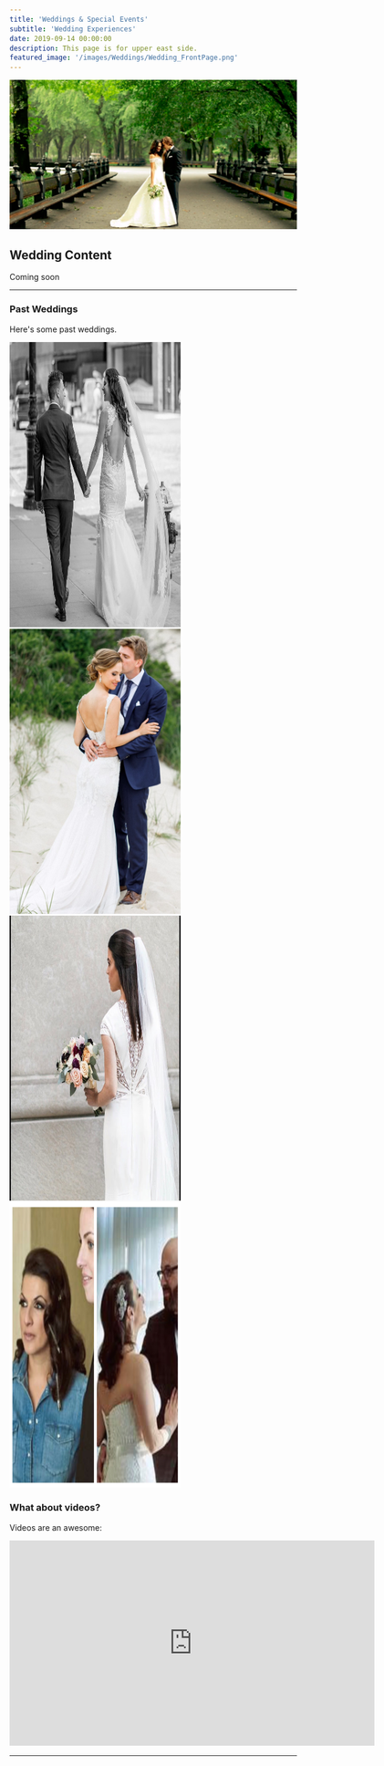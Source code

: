 ```yaml
---
title: 'Weddings & Special Events'
subtitle: 'Wedding Experiences'
date: 2019-09-14 00:00:00
description: This page is for upper east side.
featured_image: '/images/Weddings/Wedding_FrontPage.png'
---
```


![](/images/Weddings/Wedding_FrontPage.png)

## Wedding Content

Coming soon

---

### Past Weddings

Here's some past weddings.

<div class="gallery" data-columns="1">
	<img src="/images/Weddings/Wedding_1.jpg" style="width:300px;height:500px;">
	<img src="/images/Weddings/Wedding_2.jpg" style="width:300px;height:500px;">
	<img src="/images/Weddings/Wedding_3.jpg" style="width:300px;height:500px;">
	<img src="/images/Weddings/Wedding_4.jpg" style="width:300px;height:500px;">
</div>

### What about videos?

Videos are an awesome:

<iframe src="https://player.vimeo.com/video/19536258?color=ffffff&title=0&byline=0&portrait=0" width="640" height="360" frameborder="0" webkitallowfullscreen mozallowfullscreen allowfullscreen></iframe>

---

